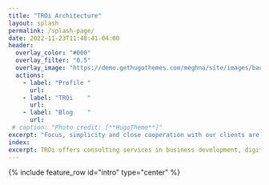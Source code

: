 ```yaml
---
title: "TROi Architecture"
layout: splash
permalink: /splash-page/
date: 2022-11-23T11:48:41-04:00
header:
  overlay_color: "#000"
  overlay_filter: "0.5"
  overlay_image: "https://demo.gethugothemes.com/meghna/site/images/backgrounds/hero-area.jpg"
  actions:
    - label: "Profile "
      url: 
    - label: "TROi    "
      url:
    - label: "Blog    "
      url:
 # caption: "Photo credit: [**HugoTheme**]"
excerpt: "Focus, simplicity and close cooperation with our clients are the basis for creating practical solutions that have a real effect for our clients and their customers."
index:
excerpt: TROi offers consulting services in business development, digitalization, Enterprise and solution architecture with a focus on customer value, quality and efficiency.
---
```


{% include feature_row id="intro" type="center" %}

